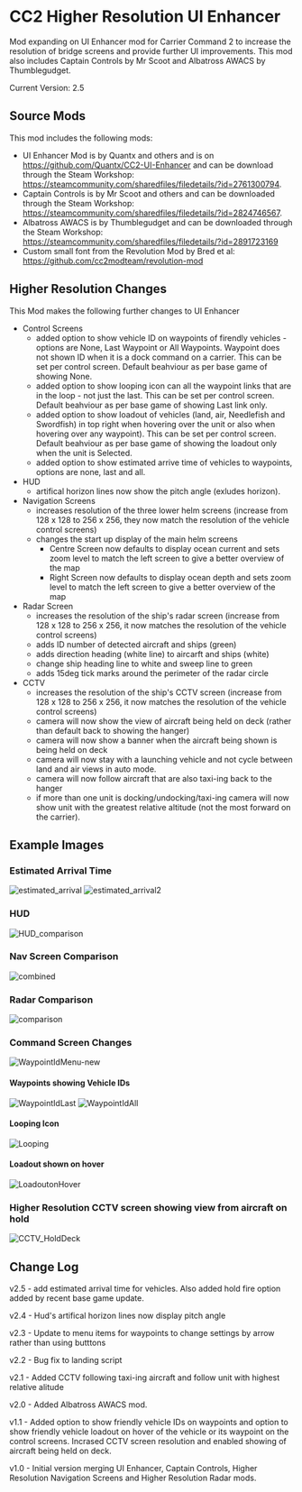 # CC2 Higher Resolution UI Enhancer
Mod expanding on UI Enhancer mod for Carrier Command 2 to increase the resolution of bridge screens and provide further UI improvements.
This mod also includes Captain Controls by Mr Scoot and Albatross AWACS by Thumblegudget.

Current Version: 2.5

## Source Mods
This mod includes the following mods:
- UI Enhancer Mod is by Quantx and others and is on https://github.com/Quantx/CC2-UI-Enhancer and can be download through the Steam Workshop: https://steamcommunity.com/sharedfiles/filedetails/?id=2761300794.
- Captain Controls is by Mr Scoot and others and can be downloaded through the Steam Workshop: https://steamcommunity.com/sharedfiles/filedetails/?id=2824746567.
- Albatross AWACS is by Thumblegudget and can be downloaded through the Steam Workshop: https://steamcommunity.com/sharedfiles/filedetails/?id=2891723169
- Custom small font from the Revolution Mod by Bred et al: https://github.com/cc2modteam/revolution-mod

## Higher Resolution Changes
This Mod makes the following further changes to UI Enhancer
- Control Screens
   - added option to show vehicle ID on waypoints of firendly vehicles - options are None, Last Waypoint or All Waypoints. Waypoint does not shown ID when it is a dock command on a carrier. This can be set per control screen. Default beahviour as per base game of showing None.
   - added option to show looping icon can all the waypoint links that are in the loop - not just the last. This can be set per control screen. Default beahviour as per base game of showing Last link only. 
   - added option to show loadout of vehicles (land, air, Needlefish and Swordfish) in top right when hovering over the unit or also when hovering over any waypoint). This can be set per control screen. Default beahviour as per base game of showing the loadout only when the unit is Selected.
   - added option to show estimated arrive time of vehicles to waypoints, options are none, last and all.
- HUD
   - artifical horizon lines now show the pitch angle (exludes horizon).
- Navigation Screens
  - increases resolution of the three lower helm screens (increase from 128 x 128 to 256 x 256, they now match the resolution of the vehicle control screens)
  - changes the start up display of the main helm screens
    - Centre Screen now defaults to display ocean current and sets zoom level to match the left screen to give a better overview of the map
    - Right Screen now defaults to display ocean depth and sets zoom level to match the left screen to give a better overview of the map
- Radar Screen
  - increases the resolution of the ship's radar screen (increase from 128 x 128 to 256 x 256, it now matches the resolution of the vehicle control screens)
  - adds ID number of detected aircraft and ships (green)
  - adds direction heading (white line) to aircarft and ships (white)
  - change ship heading line to white and sweep line to green
  - adds 15deg tick marks around the perimeter of the radar circle
- CCTV
  - increases the resolution of the ship's CCTV screen (increase from 128 x 128 to 256 x 256, it now matches the resolution of the vehicle control screens)
  - camera will now show the view of aircraft being held on deck (rather than default back to showing the hanger)
  - camera will now show a banner when the aircraft being shown is being held on deck
  - camera will now stay with a launching vehicle and not cycle between land and air views in auto mode.
  - camera will now follow aircraft  that are also taxi-ing back to the hanger
  - if more than one unit is docking/undocking/taxi-ing camera will now show unit with the greatest relative altitude (not the most forward on the carrier).

## Example Images

### Estimated Arrival Time
![estimated_arrival](https://github.com/user-attachments/assets/1947cefe-637c-465b-9efa-1072599297a8)
![estimated_arrival2](https://github.com/user-attachments/assets/5e804f26-5283-4f66-84a9-5bdb51150c02)

### HUD
![HUD_comparison](https://github.com/user-attachments/assets/69bdaa00-36ec-4211-8881-f59f26a41791)

### Nav Screen Comparison
![combined](https://github.com/NexusQuile/CC2-Higher-Resolution/assets/104992166/7dfb1764-10cf-4998-9835-23ae132486f1)

### Radar Comparison
![comparison](https://github.com/NexusQuile/CC2-Higher-Resolution/assets/104992166/237a0710-a3dc-4768-af16-9ab27025e0ab)

### Command Screen Changes
![WaypointIdMenu-new](https://github.com/user-attachments/assets/4935907a-a0d5-4448-b6ed-a8731314de03)

#### Waypoints showing Vehicle IDs
![WaypointIdLast](https://github.com/NexusQuile/CC2-Higher-Resolution/assets/104992166/6dc7e0b2-eb44-498d-8dc8-1176bbfa5931)
![WaypointIdAll](https://github.com/NexusQuile/CC2-Higher-Resolution/assets/104992166/690a5f39-0306-4882-a578-43cd591917b1)

#### Looping Icon
![Looping](https://github.com/NexusQuile/CC2-Higher-Resolution/assets/104992166/22baaaf8-e458-4fb8-a15e-eb3b6e9615cb)

#### Loadout shown on hover
![LoadoutonHover](https://github.com/NexusQuile/CC2-Higher-Resolution/assets/104992166/40055d13-057f-4018-8ed5-c94b89357cd1)

### Higher Resolution CCTV screen showing view from aircraft on hold
![CCTV_HoldDeck](https://github.com/NexusQuile/CC2-Higher-Resolution/assets/104992166/2eaa569b-e959-42e2-8a06-8cf3a998ba11)


## Change Log
v2.5 - add estimated arrival time for vehicles. Also added hold fire option added by recent base game update. 

v2.4 - Hud's artifical horizon lines now display pitch angle

v2.3 - Update to menu items for waypoints to change settings by arrow rather than using butttons

v2.2 - Bug fix to landing script

v2.1 - Added CCTV following taxi-ing aircraft and follow unit with highest relative alitude

v2.0 - Added Albatross AWACS mod.

v1.1 - Added option to show friendly vehicle IDs on waypoints and option to show friendly vehicle loadout on hover of the vehicle or its waypoint on the control screens. Incrased CCTV screen resolution and enabled showing of aircraft being held on deck.

v1.0 - Initial version merging UI Enhancer, Captain Controls, Higher Resolution Navigation Screens and Higher Resolution Radar mods.
